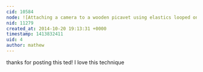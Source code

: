 ```yaml
---
cid: 10584
node: ![Attaching a camera to a wooden picavet using elastics looped onto nails](../notes/TedF/10-20-2014/attaching-a-camera-to-a-wooden-picavet-using-nails-and-elastics)
nid: 11279
created_at: 2014-10-20 19:13:31 +0000
timestamp: 1413832411
uid: 4
author: mathew
---
```


thanks for posting this ted! I love this technique